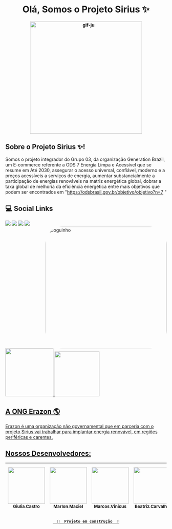 <h1 align="center">Olá, Somos o Projeto Sirius ✨</h1>

<h4 align="center">
<img align="center"  height="350"  alt="gif-ju" src="https://media.giphy.com/media/hLYRBxb1h2jOHhZvtK/giphy.gif">

##

   
 ## Sobre o Projeto Sirius ✨!
  
  Somos o projeto integrador do Grupo 03, da organização Generation Brazil, um E-commerce referente a ODS 7  Energia Limpa e Acessível que se resume em Até 2030, assegurar o acesso universal, confiável, moderno e a preços acessíveis a serviços de energia, aumentar substancialmente a participação de energias renováveis na matriz energética global,  dobrar a taxa global de melhoria da eficiência energética entre mais objetivos que podem ser encontrados em "https://odsbrasil.gov.br/objetivo/objetivo?n=7 "
 
 
  ##  💻 Social Links
  
 <div> 
  <a href="https://www.youtube.com/c/ONUBrasilOficial" target="_blank"><img src="https://img.shields.io/badge/YouTube-FF0000?style=for-the-badge&logo=youtube&logoColor=white" target="_blank"></a>
  <a href="https://instagram.com/projeto_sirius30?utm_medium=copy_link" target="_blank"><img src="https://img.shields.io/badge/-Instagram-%23E4405F?style=for-the-badge&logo=instagram&logoColor=white" target="_blank"></a>
 <a href="https://discord.gg/tVepuzRF" target="_blank"><img src="https://img.shields.io/badge/Discord-7289DA?style=for-the-badge&logo=discord&logoColor=white" target="_blank"></a> 
  <a href = "mailto:projetosirius30@gmail.com"><img src="https://img.shields.io/badge/-Gmail-%23333?style=for-the-badge&logo=gmail&logoColor=white" target="_blank"></a>
  
 </div>
   
  <img align="right" alt="doguinho" height="380"  width="380"  style="border-radius:55px;" src="https://media.giphy.com/media/sHaKPdIuq7Q7jGzFRe/giphy.gif">
  
       
   ##
  <a href="https://github.com/Projeto-Sirius">
    <img height="150em" src="https://github-readme-stats.vercel.app/api?username=Projeto-Sirius&show_icons=true&theme=dark&include_all_commits=true&count_private=true"/>
  <img height="140em" src="https://github-readme-stats.vercel.app/api/top-langs/?username=Projeto-Sirius&layout=compact&langs_count=7&theme=dark"/> </h4>           

  
       
   
   ## A ONG Erazon 🌎
   Erazon é uma organização não governamental que em parceria com o projeto Sirius vai trabalhar para implantar energia renovável, em regiões periféricas e carentes.
   
   
   ## Nossos Desenvolvedores:

| [<img src="https://avatars.githubusercontent.com/u/86813022?v=4" width=115><br><sub> Giulia Castro</sub>](https://github.com/GiuliaCastroo) |  [<img src="https://avatars.githubusercontent.com/u/95311071?v=4" width=115><br><sub>Marlon Maciel</sub>](https://github.com/Marlon2103) |  [<img src="https://avatars.githubusercontent.com/u/95704694?v=4" width=115><br><sub>Marcos Vinicus</sub>](https://github.com/viniciusmarkdev) | [<img src="https://avatars.githubusercontent.com/u/75185802?v=4" width=115><br><sub> Beatriz Carvalho</sub>](https://github.com/Biah98) | [<img src="https://avatars.githubusercontent.com/u/95310379?v=4" width=115><br><sub> Rodrigo Viana</sub>](https://github.com/Rodrigo667k) | [<img src="https://avatars.githubusercontent.com/u/94928551?v=4" width=115><br><sub> Alexandre Amorim</sub>](https://github.com/alexamorim17) |
| :---: | :---: | :---: | :---: | :---: | :---:

   
   <h4 align="center"> 

      
      🚧  Projeto em construção  🚧

   </h4>
